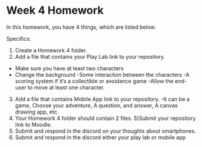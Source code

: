 # Week 4 Homework

In this homework, you have 4 things, which are listed below.

Specifics:

1) Create a Homework 4 folder.
2) Add a file that contains your Play Lab link to your repository.
* Make sure you have at least two characters
* Change the background
    -Some interaction between the characters
    -A scoring system if it’s a collectible or avoidance game
    -Allow the end-user to move at least one character.
3) Add a file that contains Mobile App link to your repository.
    -It can be a game, Choose your adventure, A question, and answer, A canvas drawing app, etc.
4) Your Homework 4 folder should contain 2 files.
5)Submit your repository link to Moodle.
6) Submit and respond in the discord on your thoughts about smartphones.
7) Submit and respond in the discord either your play lab or mobile app
